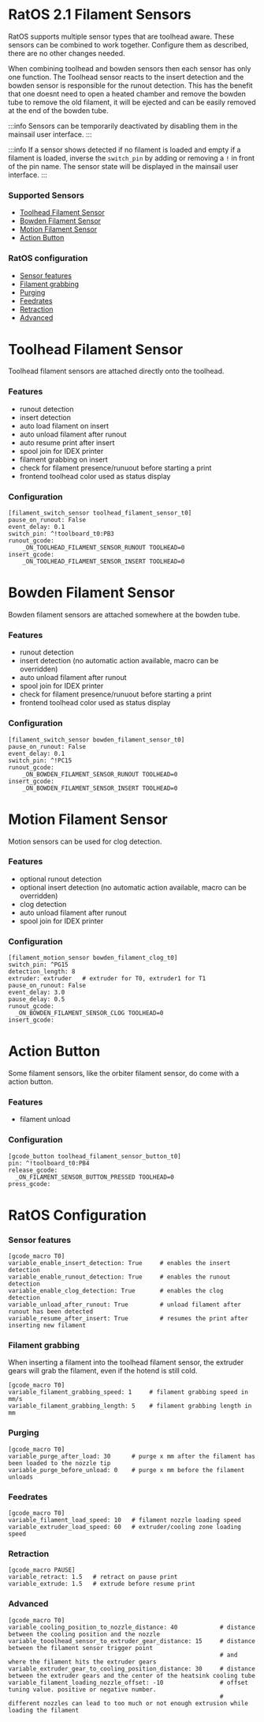 # RatOS 2.1 Filament Sensors

RatOS supports multiple sensor types that are toolhead aware. These sensors can be combined to work together. Configure them as described, there are no other changes needed. 

When combining toolhead and bowden sensors then each sensor has only one function. The Toolhead sensor reacts to the insert detection and the bowden sensor is responsible for the runout detection. This has the benefit that one doesnt need to open a heated chamber and remove the bowden tube to remove the old filament, it will be ejected and can be easily removed at the end of the bowden tube.

:::info
Sensors can be temporarily deactivated by disabling them in the mainsail user interface.
:::

:::info
If a sensor shows detected if no filament is loaded and empty if a filament is loaded, inverse the `switch_pin` by adding or removing a `!` in front of the pin name. The sensor state will be displayed in the mainsail user interface.
:::

### Supported Sensors

- [Toolhead Filament Sensor](#toolhead-filament-sensor)
- [Bowden Filament Sensor](#bowden-filament-sensor)
- [Motion Filament Sensor](#motion-filament-sensor)
- [Action Button](#action-button)

### RatOS configuration

- [Sensor features](#sensor-features)
- [Filament grabbing](#filament-grabbing)
- [Purging](#purging)
- [Feedrates](#feedrates)
- [Retraction](#retraction)
- [Advanced](#advanced)

# Toolhead Filament Sensor

Toolhead filament sensors are attached directly onto the toolhead.

### Features

- runout detection 
- insert detection
- auto load filament on insert
- auto unload filament after runout
- auto resume print after insert
- spool join for IDEX printer
- filament grabbing on insert
- check for filament presence/runuout before starting a print
- frontend toolhead color used as status display

### Configuration
```
[filament_switch_sensor toolhead_filament_sensor_t0]
pause_on_runout: False
event_delay: 0.1
switch_pin: ^!toolboard_t0:PB3
runout_gcode: 
    _ON_TOOLHEAD_FILAMENT_SENSOR_RUNOUT TOOLHEAD=0
insert_gcode: 
    _ON_TOOLHEAD_FILAMENT_SENSOR_INSERT TOOLHEAD=0
```

# Bowden Filament Sensor

Bowden filament sensors are attached somewhere at the bowden tube.

### Features

- runout detection 
- insert detection (no automatic action available, macro can be overridden)
- auto unload filament after runout
- spool join for IDEX printer
- check for filament presence/runuout before starting a print
- frontend toolhead color used as status display

### Configuration
```
[filament_switch_sensor bowden_filament_sensor_t0]
pause_on_runout: False
event_delay: 0.1
switch_pin: ^!PC15
runout_gcode: 
    _ON_BOWDEN_FILAMENT_SENSOR_RUNOUT TOOLHEAD=0
insert_gcode: 
    _ON_BOWDEN_FILAMENT_SENSOR_INSERT TOOLHEAD=0
```

# Motion Filament Sensor

Motion sensors can be used for clog detection.

### Features

- optional runout detection 
- optional insert detection (no automatic action available, macro can be overridden)
- clog detection
- auto unload filament after runout
- spool join for IDEX printer

### Configuration
```
[filament_motion_sensor bowden_filament_clog_t0]
switch_pin: ^PG15
detection_length: 8
extruder: extruder   # extruder for T0, extruder1 for T1
pause_on_runout: False
event_delay: 3.0
pause_delay: 0.5
runout_gcode:
  _ON_BOWDEN_FILAMENT_SENSOR_CLOG TOOLHEAD=0
insert_gcode:
```

# Action Button

Some filament sensors, like the orbiter filament sensor, do come with a action button.

### Features

- filament unload

### Configuration
```
[gcode_button toolhead_filament_sensor_button_t0]
pin: ^!toolboard_t0:PB4 
release_gcode:     
  _ON_FILAMENT_SENSOR_BUTTON_PRESSED TOOLHEAD=0
press_gcode:
```

# RatOS Configuration

### Sensor features
```
[gcode_macro T0]
variable_enable_insert_detection: True     # enables the insert detection
variable_enable_runout_detection: True     # enables the runout detection
variable_enable_clog_detection: True       # enables the clog detection
variable_unload_after_runout: True         # unload filament after runout has been detected
variable_resume_after_insert: True         # resumes the print after inserting new filament
```

### Filament grabbing
When inserting a filament into the toolhead filament sensor, the extruder gears will grab the filament, even if the hotend is still cold.
```
[gcode_macro T0]
variable_filament_grabbing_speed: 1     # filament grabbing speed in mm/s
variable_filament_grabbing_length: 5    # filament grabbing length in mm
```

### Purging
```
[gcode_macro T0]
variable_purge_after_load: 30      # purge x mm after the filament has been loaded to the nozzle tip
variable_purge_before_unload: 0    # purge x mm before the filament unloads
```

### Feedrates
```
[gcode_macro T0]
variable_filament_load_speed: 10   # filament nozzle loading speed
variable_extruder_load_speed: 60   # extruder/cooling zone loading speed
```

### Retraction
```
[gcode_macro PAUSE]
variable_retract: 1.5   # retract on pause print
variable_extrude: 1.5   # extrude before resume print
```

### Advanced
```
[gcode_macro T0]
variable_cooling_position_to_nozzle_distance: 40            # distance between the cooling position and the nozzle
variable_tooolhead_sensor_to_extruder_gear_distance: 15     # distance between the filament sensor trigger point 
                                                            # and where the filament hits the extruder gears
variable_extruder_gear_to_cooling_position_distance: 30     # distance between the extruder gears and the center of the heatsink cooling tube
variable_filament_loading_nozzle_offset: -10                # offset tuning value. positive or negative number. 
                                                            # different nozzles can lead to too much or not enough extrusion while loading the filament
```
